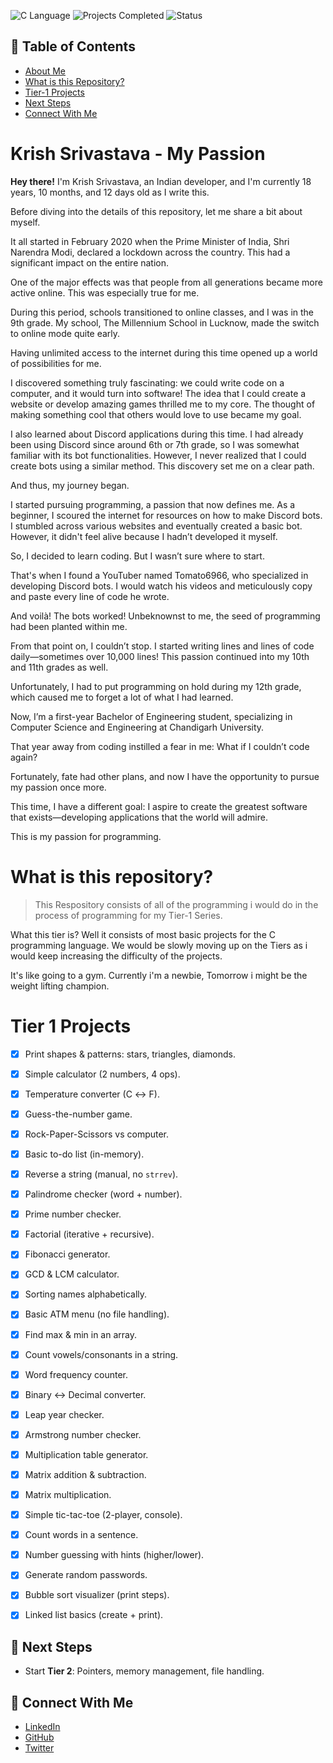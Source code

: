 ![C Language](https://img.shields.io/badge/Language-C-blue)
![Projects Completed](https://img.shields.io/badge/Projects-30%2F30-success)
![Status](https://img.shields.io/badge/Tier-1%20Completed-brightgreen)

## 📑 Table of Contents
- [About Me](#krish-srivastava---my-passion)
- [What is this Repository?](#what-is-this-repository)
- [Tier-1 Projects](#tier-1-projects)
- [Next Steps](#next-steps)
- [Connect With Me](#connect-with-me)


# **Krish Srivastava - My Passion**
**Hey there!** I'm Krish Srivastava, an Indian developer, and I'm currently 18 years, 10 months, and 12 days old as I write this.

Before diving into the details of this repository, let me share a bit about myself.

It all started in February 2020 when the Prime Minister of India, Shri Narendra Modi, declared a lockdown across the country. This had a significant impact on the entire nation.

One of the major effects was that people from all generations became more active online. This was especially true for me.

During this period, schools transitioned to online classes, and I was in the 9th grade. My school, The Millennium School in Lucknow, made the switch to online mode quite early.

Having unlimited access to the internet during this time opened up a world of possibilities for me.

I discovered something truly fascinating: we could write code on a computer, and it would turn into software! The idea that I could create a website or develop amazing games thrilled me to my core. The thought of making something cool that others would love to use became my goal.

I also learned about Discord applications during this time. I had already been using Discord since around 6th or 7th grade, so I was somewhat familiar with its bot functionalities. However, I never realized that I could create bots using a similar method. This discovery set me on a clear path.

And thus, my journey began.

I started pursuing programming, a passion that now defines me. As a beginner, I scoured the internet for resources on how to make Discord bots. I stumbled across various websites and eventually created a basic bot. However, it didn't feel alive because I hadn’t developed it myself.

So, I decided to learn coding. But I wasn’t sure where to start.

That's when I found a YouTuber named Tomato6966, who specialized in developing Discord bots. I would watch his videos and meticulously copy and paste every line of code he wrote.

And voilà! The bots worked! Unbeknownst to me, the seed of programming had been planted within me.

From that point on, I couldn’t stop. I started writing lines and lines of code daily—sometimes over 10,000 lines! This passion continued into my 10th and 11th grades as well.

Unfortunately, I had to put programming on hold during my 12th grade, which caused me to forget a lot of what I had learned.

Now, I’m a first-year Bachelor of Engineering student, specializing in Computer Science and Engineering at Chandigarh University.

That year away from coding instilled a fear in me: What if I couldn’t code again?

Fortunately, fate had other plans, and now I have the opportunity to pursue my passion once more.

This time, I have a different goal: I aspire to create the greatest software that exists—developing applications that the world will admire.

This is my passion for programming.

# **What is this repository?**
> This Respository consists of all of the programming i would do in the process of programming for my Tier-1 Series.

What this tier is? Well it consists of most basic projects for the C programming language. We would be slowly moving up on the Tiers as i would keep increasing the difficulty of the projects.

It's like going to a gym. Currently i'm a newbie, Tomorrow i might be the weight lifting champion.

# **Tier 1 Projects**

* [x] Print shapes & patterns: stars, triangles, diamonds.

* [x] Simple calculator (2 numbers, 4 ops).

* [x] Temperature converter (C ↔ F).

* [x] Guess-the-number game.

* [x] Rock-Paper-Scissors vs computer.

* [x] Basic to-do list (in-memory).

* [x] Reverse a string (manual, no `strrev`).

* [x] Palindrome checker (word + number).

* [x] Prime number checker.

* [x] Factorial (iterative + recursive).

* [x] Fibonacci generator.

* [x] GCD & LCM calculator.

* [x] Sorting names alphabetically.

* [x] Basic ATM menu (no file handling).

* [x] Find max & min in an array.

* [x] Count vowels/consonants in a string.

* [x] Word frequency counter.

* [x] Binary ↔ Decimal converter.

* [x] Leap year checker.

* [x] Armstrong number checker.

* [x] Multiplication table generator.

* [x] Matrix addition & subtraction.

* [x] Matrix multiplication.

* [x] Simple tic-tac-toe (2-player, console).

* [x] Count words in a sentence.

* [x] Number guessing with hints (higher/lower).

* [x] Generate random passwords.

* [x] Bubble sort visualizer (print steps).

* [x] Linked list basics (create + print).


## **🚀 Next Steps**
- Start **Tier 2**: Pointers, memory management, file handling.
## **🤝 Connect With Me**
- [LinkedIn](https://www.linkedin.com/in/krish-srivastava-18494726a/)
- [GitHub](https://github.com/krishsrivastava-sys)
- [Twitter](https://x.com/checkzverse)
